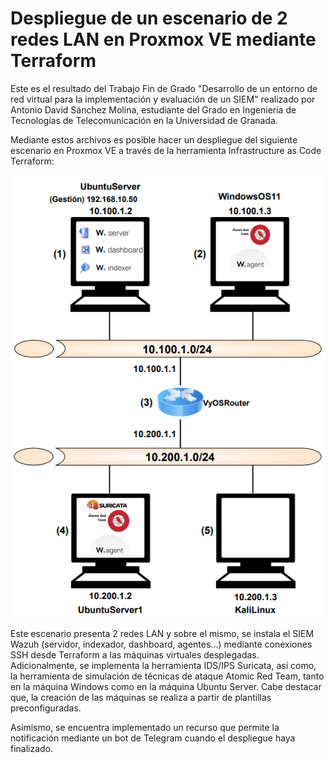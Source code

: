 # Despliegue de un escenario de 2 redes LAN en Proxmox VE mediante Terraform
Este es el resultado del Trabajo Fin de Grado "Desarrollo de un entorno de red virtual para la implementación y evaluación de un SIEM" realizado por Antonio David Sánchez Molina, estudiante del Grado en Ingeniería de Tecnologías de Telecomunicación en la Universidad de Granada.

Mediante estos archivos es posible hacer un despliegue del siguiente escenario en Proxmox VE a través de la herramienta Infrastructure as Code Terraform:

![Escenario con 1 red LAN](Escenario-2LAN.png)

Este escenario presenta 2 redes LAN y sobre el mismo, se instala el SIEM Wazuh (servidor, indexador, dashboard, agentes...) mediante conexiones SSH desde Terraform a las máquinas virtuales desplegadas. Adicionalmente, se implementa la herramienta IDS/IPS Suricata, así como, la herramienta de simulación de técnicas de ataque Atomic Red Team, tanto en la máquina Windows como en la máquina Ubuntu Server. Cabe destacar que, la creación de las máquinas se realiza a partir de plantillas preconfiguradas.

Asimismo, se encuentra implementado un recurso que permite la notificación mediante un bot de Telegram cuando el despliegue haya finalizado.
